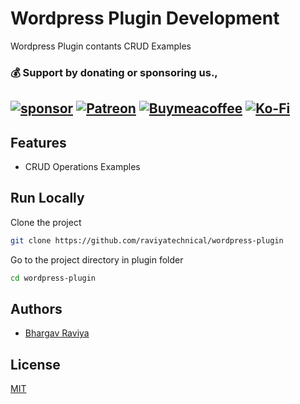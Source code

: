 
# Wordpress Plugin Development

Wordpress Plugin contants CRUD Examples

### 💰 Support by donating or sponsoring us.,
 
 [![sponsor](https://img.shields.io/badge/sponsor-30363D?style=for-the-badge&logo=GitHub-Sponsors&logoColor=#white)](https://github.com/sponsors/bhargavraviya) [![Patreon](https://img.shields.io/badge/Patreon-F96854?style=for-the-badge&logo=patreon&logoColor=white)](https://www.patreon.com/raviyatechnical/membership) [![Buymeacoffee](https://img.shields.io/badge/Buy_Me_A_Coffee-FFDD00?style=for-the-badge&logo=buy-me-a-coffee&logoColor=black)](https://www.buymeacoffee.com/raviyatechnical) [![Ko-Fi](https://img.shields.io/badge/Ko--fi-F16061?style=for-the-badge&logo=ko-fi&logoColor=white)](https://ko-fi.com/raviyatechnical)
-----

## Features

- CRUD Operations Examples

## Run Locally

Clone the project

```bash
git clone https://github.com/raviyatechnical/wordpress-plugin
```

Go to the project directory in plugin folder

```bash
cd wordpress-plugin
```

## Authors

- [Bhargav Raviya](https://www.github.com/bhargavraviya)

## License

[MIT](https://github.com/raviyatechnical/wordpress-plugin/blob/master/LICENSE)
